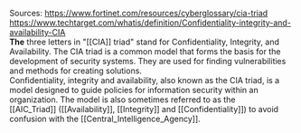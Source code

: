 Sources:
https://www.fortinet.com/resources/cyberglossary/cia-triad
https://www.techtarget.com/whatis/definition/Confidentiality-integrity-and-availability-CIA
\
**The** three letters in "[[CIA]] triad" stand for Confidentiality, Integrity, and Availability. The CIA triad is a common model that forms the basis for the development of security systems. They are used for finding vulnerabilities and methods for creating solutions.
\
Confidentiality, integrity and availability, also known as the CIA triad, is a model designed to guide policies for information security within an organization. The model is also sometimes referred to as the [[AIC_Triad]] ([[Availability]], [[Integrity]] and [[Confidentiality]]) to avoid confusion with the [[Central_Intelligence_Agency]].
